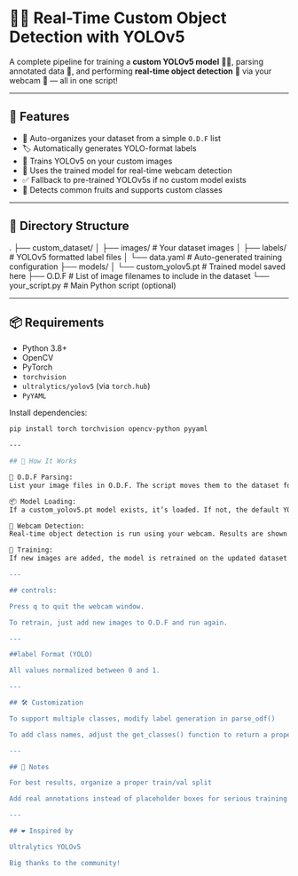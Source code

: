 # 🧠📸 Real-Time Custom Object Detection with YOLOv5

A complete pipeline for training a **custom YOLOv5 model** 🏋️‍♂️, parsing annotated data 🔖, and performing **real-time object detection** 🎯 via your webcam 🎥 — all in one script!

---

## 🚀 Features

- 📁 Auto-organizes your dataset from a simple `O.D.F` list
- 🏷️ Automatically generates YOLO-format labels
- 🤖 Trains YOLOv5 on your custom images
- 🧪 Uses the trained model for real-time webcam detection
- ✅ Fallback to pre-trained YOLOv5s if no custom model exists
- 🔄 Detects common fruits and supports custom classes

---

## 📂 Directory Structure

.
├── custom_dataset/
│   ├── images/           # Your dataset images
│   ├── labels/           # YOLOv5 formatted label files
│   └── data.yaml         # Auto-generated training configuration
├── models/
│   └── custom_yolov5.pt  # Trained model saved here
├── O.D.F                # List of image filenames to include in the dataset
└── your_script.py       # Main Python script (optional)


---

## 📦 Requirements

- Python 3.8+
- OpenCV
- PyTorch
- `torchvision`
- `ultralytics/yolov5` (via `torch.hub`)
- `PyYAML`

Install dependencies:

```bash
pip install torch torchvision opencv-python pyyaml

---

## 📜 How It Works

📄 O.D.F Parsing:
List your image files in O.D.F. The script moves them to the dataset folder and creates default labels (you can customize later).

📦 Model Loading:
If a custom_yolov5.pt model exists, it’s loaded. If not, the default YOLOv5s model is used.

🎥 Webcam Detection:
Real-time object detection is run using your webcam. Results are shown live with class names and confidence scores.

🧠 Training:
If new images are added, the model is retrained on the updated dataset using YOLOv5's training loop.

---

## controls: 

Press q to quit the webcam window.

To retrain, just add new images to O.D.F and run again.

---

##label Format (YOLO)

All values normalized between 0 and 1.

---

## 🛠️ Customization

To support multiple classes, modify label generation in parse_odf()

To add class names, adjust the get_classes() function to return a proper names list

---

## 📌 Notes

For best results, organize a proper train/val split

Add real annotations instead of placeholder boxes for serious training

---

## ❤️ Inspired by

Ultralytics YOLOv5

Big thanks to the community!

